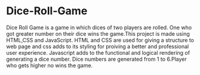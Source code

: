 # Dice-Roll-Game
Dice Roll Game is a game in which dices of two players are rolled. One who got greater number on their dice wins the game.This project is made using HTML,CSS and JavaScript. 
HTML and CSS are used for giving a structure to web page and css adds to its styling for proiving a better and professional user experience. Javascript adds to the functional and logical rendering of generating a dice number. Dice numbers are generated from 1 to 6.Player who gets higher no wins the game.
